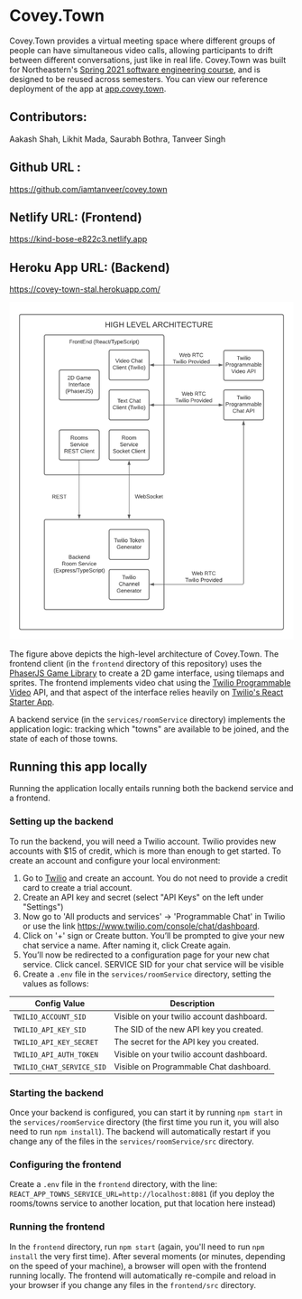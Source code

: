 # Covey.Town

Covey.Town provides a virtual meeting space where different groups of people can have simultaneous video calls, allowing participants to drift between different conversations, just like in real life.
Covey.Town was built for Northeastern's [Spring 2021 software engineering course](https://neu-se.github.io/CS4530-CS5500-Spring-2021/), and is designed to be reused across semesters.
You can view our reference deployment of the app at [app.covey.town](https://app.covey.town/).

## Contributors:

Aakash Shah, Likhit Mada, Saurabh Bothra, Tanveer Singh

## Github URL :
https://github.com/iamtanveer/covey.town

## Netlify URL: (Frontend)
https://kind-bose-e822c3.netlify.app

## Heroku App URL: (Backend)
https://covey-town-stal.herokuapp.com/

![Covey.Town Architecture](docs/covey-town-architecture.png)

The figure above depicts the high-level architecture of Covey.Town.
The frontend client (in the `frontend` directory of this repository) uses the [PhaserJS Game Library](https://phaser.io) to create a 2D game interface, using tilemaps and sprites.
The frontend implements video chat using the [Twilio Programmable Video](https://www.twilio.com/docs/video) API, and that aspect of the interface relies heavily on [Twilio's React Starter App](https://github.com/twilio/twilio-video-app-react).

A backend service (in the `services/roomService` directory) implements the application logic: tracking which "towns" are available to be joined, and the state of each of those towns.

## Running this app locally

Running the application locally entails running both the backend service and a frontend.

### Setting up the backend

To run the backend, you will need a Twilio account. Twilio provides new accounts with $15 of credit, which is more than enough to get started.
To create an account and configure your local environment:

1. Go to [Twilio](https://www.twilio.com/) and create an account. You do not need to provide a credit card to create a trial account.
2. Create an API key and secret (select "API Keys" on the left under "Settings")
3. Now go to 'All products and services' -> 'Programmable Chat' in Twilio or use the link https://www.twilio.com/console/chat/dashboard.
4. Click on '+' sign or Create button. You’ll be prompted to give your new chat service a name. After naming it, click Create again.
5. You’ll now be redirected to a configuration page for your new chat service. Click cancel. SERVICE SID for your chat service will be visible
6. Create a `.env` file in the `services/roomService` directory, setting the values as follows:

| Config Value              | Description                               |
| --------------------------| ----------------------------------------- |
| `TWILIO_ACCOUNT_SID`      | Visible on your twilio account dashboard. |
| `TWILIO_API_KEY_SID`      | The SID of the new API key you created.   |
| `TWILIO_API_KEY_SECRET`   | The secret for the API key you created.   |
| `TWILIO_API_AUTH_TOKEN`   | Visible on your twilio account dashboard. |
| `TWILIO_CHAT_SERVICE_SID` | Visible on Programmable Chat dashboard.   |

### Starting the backend

Once your backend is configured, you can start it by running `npm start` in the `services/roomService` directory (the first time you run it, you will also need to run `npm install`).
The backend will automatically restart if you change any of the files in the `services/roomService/src` directory.

### Configuring the frontend

Create a `.env` file in the `frontend` directory, with the line: `REACT_APP_TOWNS_SERVICE_URL=http://localhost:8081` (if you deploy the rooms/towns service to another location, put that location here instead)

### Running the frontend

In the `frontend` directory, run `npm start` (again, you'll need to run `npm install` the very first time). After several moments (or minutes, depending on the speed of your machine), a browser will open with the frontend running locally.
The frontend will automatically re-compile and reload in your browser if you change any files in the `frontend/src` directory.
